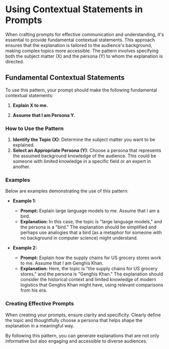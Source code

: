 # Using Contextual Statements in Prompts

When crafting prompts for effective communication and understanding, it's essential to provide fundamental contextual statements. This approach ensures that the explanation is tailored to the audience's background, making complex topics more accessible. The pattern involves specifying both the subject matter (X) and the persona (Y) to whom the explanation is directed.

## Fundamental Contextual Statements

To use this pattern, your prompt should make the following fundamental contextual statements:

1. **Explain X to me.**

2. **Assume that I am Persona Y.**

### How to Use the Pattern

1. **Identify the Topic (X)**: Determine the subject matter you want to be explained.
2. **Select an Appropriate Persona (Y)**: Choose a persona that represents the assumed background knowledge of the audience. This could be someone with limited knowledge in a specific field or an expert in another.

### Examples

Below are examples demonstrating the use of this pattern:

- **Example 1:**
    - **Prompt:** Explain large language models to me. Assume that I am a bird.
    - **Explanation:** In this case, the topic is "large language models," and the persona is a "bird." The explanation should be simplified and perhaps use analogies that a bird (as a metaphor for someone with no background in computer science) might understand.

- **Example 2:**
    - **Prompt:** Explain how the supply chains for US grocery stores work to me. Assume that I am Genghis Khan.
    - **Explanation:** Here, the topic is "the supply chains for US grocery stores," and the persona is "Genghis Khan." The explanation should consider the historical context and limited knowledge of modern logistics that Genghis Khan might have, using relevant comparisons from his era.

### Creating Effective Prompts

When creating your prompts, ensure clarity and specificity. Clearly define the topic and thoughtfully choose a persona that helps shape the explanation in a meaningful way.

By following this pattern, you can generate explanations that are not only informative but also engaging and accessible to diverse audiences.